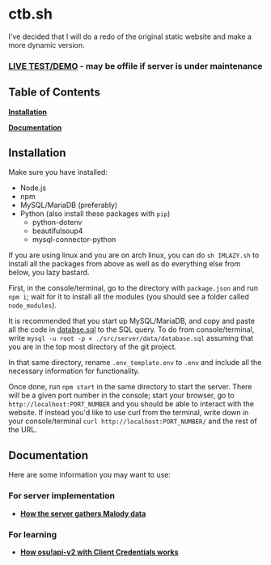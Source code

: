 # ctb.sh
I've decided that I will do a redo of the original static website and make a more dynamic version.

### [LIVE TEST/DEMO](https://ctb.sh) - may be offile if server is under maintenance

## Table of Contents

**[Installation](#install)**

**[Documentation](#doc)**

<a name='install'></a>
## Installation
Make sure you have installed:
- Node.js
- npm
- MySQL/MariaDB (preferably)
- Python (also install these packages with `pip`)
    - python-dotenv
    - beautifulsoup4
    - mysql-connector-python

If you are using linux and you are on arch linux, you can do `sh IMLAZY.sh` to install all the packages from above as well as do everything else from below, you lazy bastard.

First, in the console/terminal, go to the directory with `package.json` and run `npm i`; wait for it to install all the modules (you should see a folder called `node_modules`).

It is recommended that you start up MySQL/MariaDB, and copy and paste all the code in [databse.sql](./src/server/data/database.sql) to the SQL query. To do from console/terminal, write `mysql -u root -p < ./src/server/data/database.sql` assuming that you are in the top most directory of the git project.

In that same directory, rename `.env_template.env` to `.env` and include all the necessary information for functionality.

Once done, run `npm start` in the same directory to start the server. There will be a given port number in the console; start your browser, go to `http://localhost:PORT_NUMBER` and you should be able to interact with the website. If instead you'd like to use curl from the terminal, write down in your console/terminal `curl http://localhost:PORT_NUMBER/` and the rest of the URL.

<a name='doc'></a>
## Documentation
Here are some information you may want to use:

### For server implementation
- **[How the server gathers Malody data](./doc/implement/malody-rankings.md)**

### For learning
- **[How osu!api-v2 with Client Credentials works](./doc/learn/osuapiv2-client.md)**
